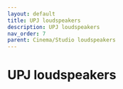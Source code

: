 ```yaml
---
layout: default
title: UPJ loudspeakers
description: UPJ loudspeakers
nav_order: 7
parent: Cinema/Studio loudspeakers
---
```


# UPJ loudspeakers